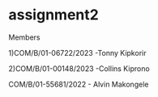 # assignment2
Members


1)COM/B/01-06722/2023 -Tonny Kipkorir


2)COM/B/01-00148/2023 -Collins Kiprono


COM/B/01-55681/2022 - Alvin Makongele
